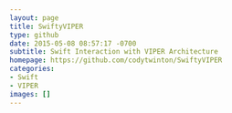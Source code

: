 ```yaml
---
layout: page
title: SwiftyVIPER
type: github
date: 2015-05-08 08:57:17 -0700
subtitle: Swift Interaction with VIPER Architecture
homepage: https://github.com/codytwinton/SwiftyVIPER
categories:
- Swift
- VIPER
images: []
---
```

